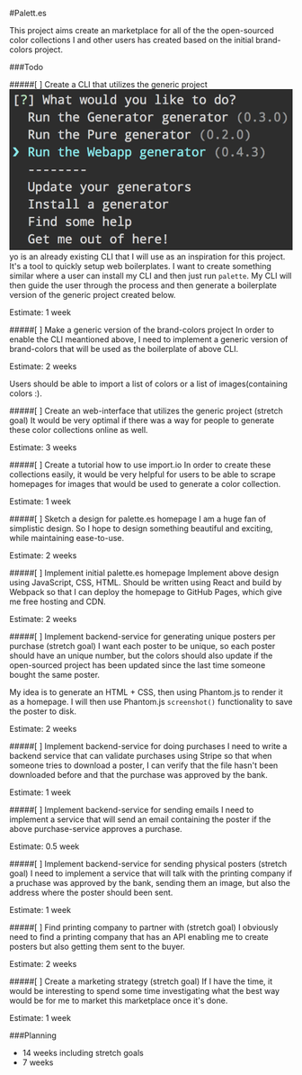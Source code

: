 
#Palett.es

This project aims create an marketplace for all of the the open-sourced
color collections I and other users has created based on the initial brand-colors project.

###Todo

#####[ ] Create a CLI that utilizes the generic project
![](https://raw.githubusercontent.com/yeoman/yo/master/screenshot.png)
yo is an already existing CLI that I will use as an inspiration for this project. 
It's a tool to quickly setup web boilerplates. I want to create something similar where
a user can install my CLI and then just run `palette`. 
My CLI will then guide the user through the process and then generate
a boilerplate version of the generic project created below.

Estimate: 1 week

#####[ ] Make a generic version of the brand-colors project
In order to enable the CLI meantioned above, I need to implement a generic version
of brand-colors that will be used as the boilerplate of above CLI.

Estimate: 2 weeks

Users should be able to import a list of colors or a list of images(containing colors :).

#####[ ] Create an web-interface that utilizes the generic project (stretch goal)
It would be very optimal if there was a way for people to generate these color
collections online as well.

Estimate: 3 weeks

#####[ ] Create a tutorial how to use import.io
In order to create these collections easily, it would be very
helpful for users to be able to scrape homepages for images that would
be used to generate a color collection.

Estimate: 1 week

#####[ ] Sketch a design for palette.es homepage
I am a huge fan of simplistic design. So I hope to design
something beautiful and exciting, while maintaining ease-to-use.

Estimate: 2 weeks

#####[ ] Implement initial palette.es homepage
Implement above design using JavaScript, CSS, HTML. Should be written
using React and build by Webpack so that I can deploy the homepage to
GitHub Pages, which give me free hosting and CDN.

Estimate: 2 weeks

#####[ ] Implement backend-service for generating unique posters per purchase (stretch goal)
I want each poster to be unique, so each poster should have an unique number, but
the colors should also update if the open-sourced project has been updated
since the last time someone bought the same poster.

My idea is to generate an HTML + CSS, then using Phantom.js to render it as a homepage.
I will then use Phantom.js `screenshot()` functionality to save the poster to disk.

Estimate: 2 weeks

#####[ ] Implement backend-service for doing purchases
I need to write a backend service that can validate purchases using Stripe so
that when someone tries to download a poster, I can verify that the file hasn't
been downloaded before and that the purchase was approved by the bank.

Estimate: 1 week

#####[ ] Implement backend-service for sending emails
I need to implement a service that will send an email containing the
poster if the above purchase-service approves a purchase.

Estimate: 0.5 week

#####[ ] Implement backend-service for sending physical posters (stretch goal)
I need to implement a service that will talk with the printing company
if a pruchase was approved by the bank, sending them an image, but also the
address where the poster should been sent.

Estimate: 1 week

#####[ ] Find printing company to partner with (stretch goal)
I obviously need to find a printing company that has an API
enabling me to create posters but also getting them sent to the buyer.

Estimate: 2 weeks

#####[ ] Create a marketing strategy (stretch goal)
If I have the time, it would be interesting to spend some
time investigating what the best way would be for me to
market this marketplace once it's done.

Estimate: 1 week


###Planning
- 14 weeks including stretch goals
- 7 weeks
